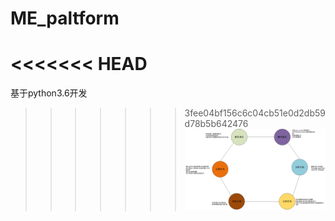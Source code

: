 # ME_paltform 

<<<<<<< HEAD
=======

基于python3.6开发

>>>>>>> 3fee04bf156c6c04cb51e0d2db59d78b5b642476
![总体设计](https://github.com/jaminlu/ME_paltform/blob/master/%E4%BD%9C%E4%B8%9A%E7%AE%A1%E7%90%86%E5%B9%B3%E5%8F%B0%E8%AE%BE%E8%AE%A1.jpg)
